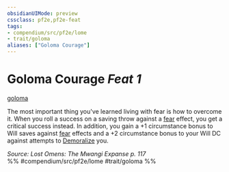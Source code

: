 ```yaml
---
obsidianUIMode: preview
cssclass: pf2e,pf2e-feat
tags:
- compendium/src/pf2e/lome
- trait/goloma
aliases: ["Goloma Courage"]
---
```

# Goloma Courage  *Feat 1*  
[goloma](rules/traits/goloma-lome.md "Goloma Ancestry & Heritage Trait")  


The most important thing you've learned living with fear is how to overcome it. When you roll a success on a saving throw against a [fear](rules/traits/fear.md "Fear Effect Trait") effect, you get a critical success instead. In addition, you gain a +1 circumstance bonus to Will saves against [fear](rules/traits/fear.md "Fear Effect Trait") effects and a +2 circumstance bonus to your Will DC against attempts to [Demoralize](rules/actions/demoralize.md) you.

*Source: Lost Omens: The Mwangi Expanse p. 117*  
%% #compendium/src/pf2e/lome #trait/goloma %%